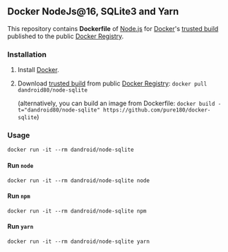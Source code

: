## Docker NodeJs@16, SQLite3 and Yarn

This repository contains **Dockerfile** of [Node.js](http://nodejs.org/) for [Docker](https://www.docker.io/)'s [trusted build](https://index.docker.io/u/dockerfile/nodejs/) published to the public [Docker Registry](https://index.docker.io/).

### Installation

1. Install [Docker](https://www.docker.io/).

2. Download [trusted build](https://index.docker.io/u/dandroid80/node-sqlite/) from public [Docker Registry](https://index.docker.io/): `docker pull dandroid80/node-sqlite`

   (alternatively, you can build an image from Dockerfile: `docker build -t="dandroid80/node-sqlite" https://github.com/pure180/docker-sqlite`)

### Usage

    docker run -it --rm dandroid/node-sqlite

#### Run `node`

    docker run -it --rm dandroid/node-sqlite node

#### Run `npm`

    docker run -it --rm dandroid/node-sqlite npm

#### Run `yarn`

    docker run -it --rm dandroid/node-sqlite yarn
